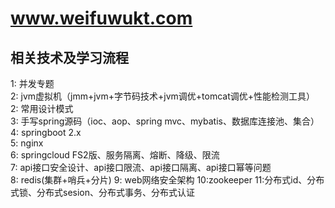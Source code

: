 # www.weifuwukt.com
## 相关技术及学习流程
1: 并发专题</br>
2: jvm虚拟机（jmm+jvm+字节码技术+jvm调优+tomcat调优+性能检测工具）</br>
2: 常用设计模式</br>
3: 手写spring源码（ioc、aop、spring mvc、mybatis、数据库连接池、集合）</br>
4: springboot 2.x </br>
5: nginx</br>
6: springcloud FS2版、服务隔离、熔断、降级、限流</br>
7: api接口安全设计、api接口限流、api接口隔离、api接口幂等问题</br>
8: redis(集群+哨兵+分片)
9: web网络安全架构
10:zookeeper
11:分布式id、分布式锁、分布式sesion、分布式事务、分布式认证


